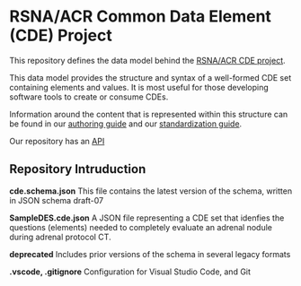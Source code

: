 # RSNA/ACR Common Data Element (CDE) Project

This repository defines the data model behind the [RSNA/ACR CDE project](https://radelement.org).

This data model provides the structure and syntax of a well-formed CDE set containing elements and values. It is most useful for those developing software tools to create or consume CDEs. 

Information around the content that is represented within this structure can be found in our [authoring guide](https://radelement.org/about/guides/authoring) and our [standardization guide](https://radelement.org/about/guides/standardization). 

Our repository has an [API](https://radelement.org/about/docs)

## Repository Intruduction
**cde.schema.json**
This file contains the latest version of the schema, written in JSON schema draft-07

**SampleDES.cde.json**
A JSON file representing a CDE set that idenfies the questions (elements) needed to completely evaluate an adrenal nodule during adrenal protocol CT.

**deprecated**
Includes prior versions of the schema in several legacy formats

**.vscode, .gitignore**
Configuration for Visual Studio Code, and Git